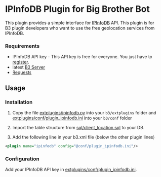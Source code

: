 IPInfoDB Plugin for Big Brother Bot
===================================

This plugin provides a simple interface for [IPInfoDB](http://ipinfodb.com) API.
This plugin is for B3 plugin developers who want to use the free geolocation services from IPInfoDB.

### Requirements
- IPInfoDB API key - This API key is free for everyone. You just have to [register](http://ipinfodb.com/register.php).
- latest [B3 Server](http://bigbrotherbot.net)
- [Requests](http://docs.python-requests.org/en/latest/user/install/#install)

Usage
-----

### Installation
1. Copy the file [extplugins/ipinfodb.py](extplugins/ipinfodb.py) into your `b3/extplugins` folder and
[extplugins/conf/plugin_ipinfodb.ini](extplugins/conf/plugin_ipinfodb.ini) into your `b3/conf` folder

2. Import the table structure from [sql/client_location.sql](sql/client_location.sql) to your DB.

3. Add the following line in your b3.xml file (below the other plugin lines)
  ```xml
  <plugin name="ipinfodb" config="@conf/plugin_ipinfodb.ini"/>
  ```

### Configuration
Add your IPInfoDB API key in [extplugins/conf/plugin_ipinfodb.ini](extplugins/conf/plugin_ipinfodb.ini).
